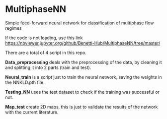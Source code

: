 # MultiphaseNN
Simple feed-forward neural network for classification of multiphase flow regimes

If the code is not loading, use this link https://nbviewer.jupyter.org/github/Benetti-Hub/MultiphaseNN/tree/master/

There are a total of 4 script in this repo.

**Data_preprocessing** deals with the preprocessing of the data, by cleaning it and splitting it into 2 parts (train and test).

**Neural_train** is a script just to train the neural network, saving the weights in the NNKLD.pth file.

**Testing_NN** uses the test dataset to check if the training was successful or not.

**Map_test** create 2D maps, this is just to validate the results of the network with the current literature.
